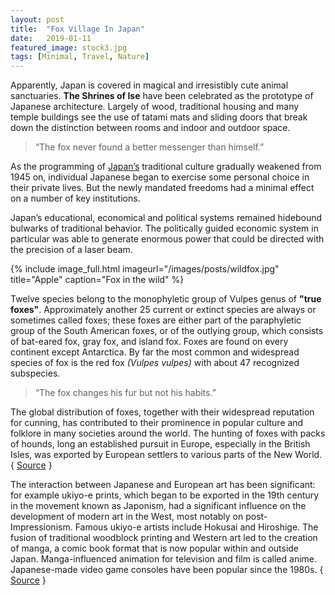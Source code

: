 ```yaml
---
layout: post
title:  "Fox Village In Japan"
date:   2019-01-11
featured_image: stock3.jpg
tags: [Minimal, Travel, Nature]
---
```


Apparently, Japan is covered in magical and irresistibly cute animal sanctuaries. <strong>The Shrines of Ise</strong> have been celebrated as the prototype of Japanese architecture. Largely of wood, traditional housing and many temple buildings see the use of tatami mats and sliding doors that break down the distinction between rooms and indoor and outdoor space.

>“The fox never found a better messenger than himself.”

As the programming of <a title="Japan" href="http://en.wikipedia.org/wiki/Japan" target="_blank">Japan’s</a> traditional culture gradually weakened from 1945 on, individual Japanese began to exercise some personal choice in their private lives. But the newly mandated freedoms had a minimal effect on a number of key institutions.

<!--more-->

Japan’s educational, economical and political systems remained hidebound bulwarks of traditional behavior. The politically guided economic system in particular was able to generate enormous power that could be directed with the precision of a laser beam.

{% include image_full.html imageurl="/images/posts/wildfox.jpg" title="Apple" caption="Fox in the wild" %}

Twelve species belong to the monophyletic group of Vulpes genus of **"true foxes"**. Approximately another 25 current or extinct species are always or sometimes called foxes; these foxes are either part of the paraphyletic group of the South American foxes, or of the outlying group, which consists of bat-eared fox, gray fox, and island fox. Foxes are found on every continent except Antarctica. By far the most common and widespread species of fox is the red fox *(Vulpes vulpes)* with about 47 recognized subspecies. 

>“The fox changes his fur but not his habits.”

The global distribution of foxes, together with their widespread reputation for cunning, has contributed to their prominence in popular culture and folklore in many societies around the world. The hunting of foxes with packs of hounds, long an established pursuit in Europe, especially in the British Isles, was exported by European settlers to various parts of the New World. { <a title="Fox" href="https://en.wikipedia.org/wiki/Fox" target="_blank">Source</a> }

The interaction between Japanese and European art has been significant: for example ukiyo-e prints, which began to be exported in the 19th century in the movement known as Japonism, had a significant influence on the development of modern art in the West, most notably on post-Impressionism. Famous ukiyo-e artists include Hokusai and Hiroshige. The fusion of traditional woodblock printing and Western art led to the creation of manga, a comic book format that is now popular within and outside Japan. Manga-influenced animation for television and film is called anime. Japanese-made video game consoles have been popular since the 1980s. { <a title="Ise Grand Shrine" href="http://en.wikipedia.org/wiki/Ise_Grand_Shrine" target="_blank">Source</a> }
